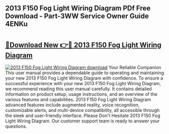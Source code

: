 ## 2013 F150 Fog Light Wiring Diagram PDf Free Download - Part-3WW Service Owner Guide 4ENKu

# <h2><a href="http://dfkv6t.blite.top/?on=2013+F150+Fog+Light+Wiring+Diagram">🔗Download New 👉🔴 2013 F150 Fog Light Wiring Diagram</a></h2>

[![2013 F150 Fog Light Wiring Diagram download](https://i.imgur.com/lujVjoI.png)](http://dfkv6t.blite.top/?on=2013+F150+Fog+Light+Wiring+Diagram)
Your Reliable Companion This user manual provides a dependable guide to operating and maintaining your new 2013 F150 Fog Light Wiring Diagram with confidence. To ensure a successful experience with your new 2013 F150 Fog Light Wiring Diagram, we recommend reading this user manual carefully. It contains detailed information on product setup, usage instructions, and an overview of the various features and capabilities. 2013 F150 Fog Light Wiring Diagram advanced features include augmented reality, voice recognition, customizable alerts, and multi-device compatibility, all accessible through the sleek and user-friendly interface. Please Don't Hesitate 2013 F150 Fog Light Wiring Diagram. Our customer support team is ready to answer your questions.
